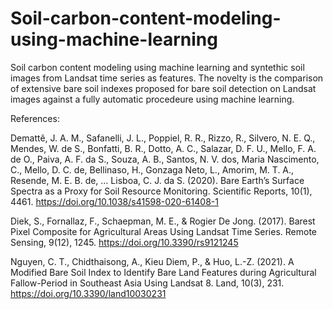 # Soil-carbon-content-modeling-using-machine-learning

Soil carbon content modeling using machine learning and syntethic soil images from Landsat time series as features. 
The novelty is the comparison of extensive bare soil indexes proposed for bare soil detection on Landsat images against a fully automatic procedeure using machine learning.

References:

Demattê, J. A. M., Safanelli, J. L., Poppiel, R. R., Rizzo, R., Silvero, N. E. Q., Mendes, W. de S., Bonfatti, B. R., Dotto, A. C., Salazar, D. F. U., Mello, F. A. de O., Paiva, A. F. da S., Souza, A. B., Santos, N. V. dos, Maria Nascimento, C., Mello, D. C. de, Bellinaso, H., Gonzaga Neto, L., Amorim, M. T. A., Resende, M. E. B. de, … Lisboa, C. J. da S. (2020). Bare Earth’s Surface Spectra as a Proxy for Soil Resource Monitoring. Scientific Reports, 10(1), 4461. https://doi.org/10.1038/s41598-020-61408-1

Diek, S., Fornallaz, F., Schaepman, M. E., & Rogier De Jong. (2017). Barest Pixel Composite for Agricultural Areas Using Landsat Time Series. Remote Sensing, 9(12), 1245. https://doi.org/10.3390/rs9121245

Nguyen, C. T., Chidthaisong, A., Kieu Diem, P., & Huo, L.-Z. (2021). A Modified Bare Soil Index to Identify Bare Land Features during Agricultural Fallow-Period in Southeast Asia Using Landsat 8. Land, 10(3), 231. https://doi.org/10.3390/land10030231
